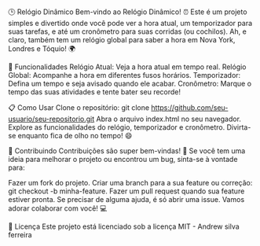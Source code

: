 🕒 Relógio Dinâmico
Bem-vindo ao Relógio Dinâmico! ⏰ Este é um projeto simples e divertido onde você pode ver a hora atual, um temporizador para suas tarefas, e até um cronômetro para suas corridas (ou cochilos). Ah, e claro, também tem um relógio global para saber a hora em Nova York, Londres e Tóquio! 🌍

🚀 Funcionalidades
Relógio Atual: Veja a hora atual em tempo real.
Relógio Global: Acompanhe a hora em diferentes fusos horários.
Temporizador: Defina um tempo e seja avisado quando ele acabar.
Cronômetro: Marque o tempo das suas atividades e tente bater seu recorde!

📋 Como Usar
Clone o repositório: git clone https://github.com/seu-usuario/seu-repositorio.git
Abra o arquivo index.html no seu navegador.
Explore as funcionalidades do relógio, temporizador e cronômetro.
Divirta-se enquanto fica de olho no tempo! 😄

🤝 Contribuindo
Contribuições são super bem-vindas! 🎉 Se você tem uma ideia para melhorar o projeto ou encontrou um bug, sinta-se à vontade para:

Fazer um fork do projeto.
Criar uma branch para a sua feature ou correção: git checkout -b minha-feature.
Fazer um pull request quando sua feature estiver pronta.
Se precisar de alguma ajuda, é só abrir uma issue. Vamos adorar colaborar com você! 💻

📄 Licença
Este projeto está licenciado sob a licença MIT - Andrew silva ferreira
